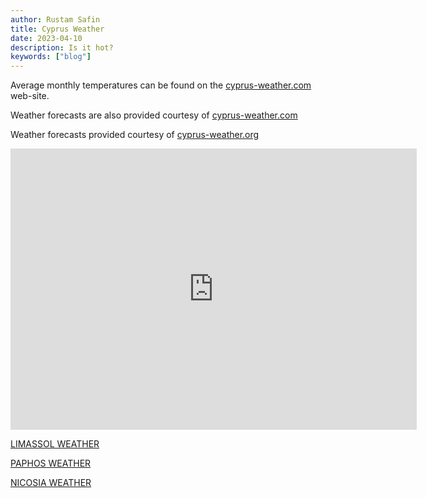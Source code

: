 ```yaml
---
author: Rustam Safin
title: Cyprus Weather
date: 2023-04-10
description: Is it hot?
keywords: ["blog"]
---
```


Average monthly temperatures can be found on the [cyprus-weather.com](https://cyprus-weather.com) web-site.

Weather forecasts are also provided courtesy of [cyprus-weather.com](https://cyprus-weather.com)

Weather forecasts provided courtesy of [cyprus-weather.org](https://cyprus-weather.org)

<iframe width="650" height="450"
        src="https://embed.windy.com/embed2.html?lat=35.151&lon=33.272&detailLat=35.216&detailLon=33.387&width=650&height=450&zoom=8&level=surface&overlay=rain&product=ecmwf&menu=&message=&marker=&calendar=now&pressure=&type=map&location=coordinates&detail=&metricWind=default&metricTemp=default&radarRange=-1"
        frameborder="0"></iframe>

<a class="weatherwidget-io" href="https://forecast7.com/en/34d7133d02/limassol/" data-label_1="LIMASSOL" data-label_2="WEATHER" data-theme="original" >LIMASSOL WEATHER</a>
<script>
!function(d,s,id){var js,fjs=d.getElementsByTagName(s)[0];if(!d.getElementById(id)){js=d.createElement(s);js.id=id;js.src='https://weatherwidget.io/js/widget.min.js';fjs.parentNode.insertBefore(js,fjs);}}(document,'script','weatherwidget-io-js');
</script>

<a class="weatherwidget-io" href="https://forecast7.com/en/34d7732d43/paphos/" data-label_1="PAPHOS" data-label_2="WEATHER" data-theme="original" >PAPHOS WEATHER</a>
<script>
!function(d,s,id){var js,fjs=d.getElementsByTagName(s)[0];if(!d.getElementById(id)){js=d.createElement(s);js.id=id;js.src='https://weatherwidget.io/js/widget.min.js';fjs.parentNode.insertBefore(js,fjs);}}(document,'script','weatherwidget-io-js');
</script>

<a class="weatherwidget-io" href="https://forecast7.com/en/35d1933d38/nicosia/" data-label_1="NICOSIA" data-label_2="WEATHER" data-theme="original" >NICOSIA WEATHER</a>
<script>
!function(d,s,id){var js,fjs=d.getElementsByTagName(s)[0];if(!d.getElementById(id)){js=d.createElement(s);js.id=id;js.src='https://weatherwidget.io/js/widget.min.js';fjs.parentNode.insertBefore(js,fjs);}}(document,'script','weatherwidget-io-js');
</script>